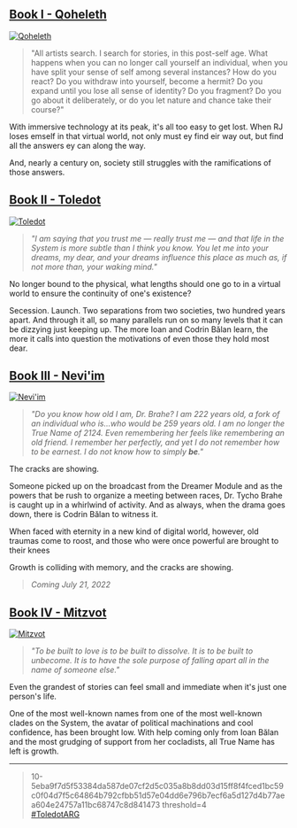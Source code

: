 ---
---

## [Book I - Qoheleth](https://qoheleth.makyo.ink)

[![Qoheleth](/img/qoheleth.png)](https://qoheleth.makyo.ink)

> "All artists search. I search for stories, in this post-self age.  What happens when you can no longer call yourself an individual, when  you have split your sense of self among several instances? How do you  react? Do you withdraw into yourself, become a hermit? Do you expand  until you lose all sense of identity? Do you fragment? Do you go about  it deliberately, or do you let nature and chance take their course?"

With  immersive technology at its peak, it's all too easy to get lost. When  RJ loses emself in that virtual world, not only must ey find eir way  out, but find all the answers ey can along the way.

And, nearly a century on, society still struggles with the ramifications of those answers.

## [Book II - Toledot](https://toledot.makyo.ink)

[![Toledot](/img/toledot.png)](https://toledot.makyo.ink)

> *"I am saying that you trust me — really trust me — and that life in the System is more subtle than I think you know. You let me into your dreams, my dear, and your dreams influence this place as much as, if not more than, your waking mind."*

No longer bound to the physical, what lengths should one go to in a virtual world to ensure the continuity of one's existence?

Secession. Launch. Two separations from two societies, two hundred years apart. And through it all, so many parallels run on so many levels that it can be dizzying just keeping up. The more Ioan and Codrin Bălan learn, the more it calls into question the motivations of even those they hold most dear.

## [Book III - Nevi'im](https://neviim.makyo.ink)

[![Nevi'im](https://via.placeholder.com/200x313?text=Nevi'im)](https://neviim.makyo.ink)

> *"Do you know how old I am, Dr. Brahe? I am 222 years old, a fork of an individual who is...who would be 259 years old. I am no longer the True Name of 2124. Even remembering her feels like remembering an old friend. I remember her perfectly, and yet I do not remember how to be earnest. I do not know how to simply **be**."*

The cracks are showing.

Someone picked up on the broadcast from the Dreamer Module and as the powers that be rush to organize a meeting between races, Dr. Tycho Brahe is caught up in a whirlwind of activity. And as always, when the drama goes down, there is Codrin Bălan to witness it.

When faced with eternity in a new kind of digital world, however, old traumas come to roost, and those who were once powerful are brought to their knees

Growth is colliding with memory, and the cracks are showing.

> *Coming July 21, 2022*

## [Book IV - Mitzvot](https://mitzvot.makyo.ink)

[![Mitzvot](https://via.placeholder.com/200x313?text=Mitzvot)](https://mitzvot.makyo.ink)

> *"To be built to love is to be built to dissolve. It is to be built to unbecome. It is to have the sole purpose of falling apart all in the name of someone else."*

Even the grandest of stories can feel small and immediate when it's just one person's life.

One of the most well-known names from one of the most well-known clades on the System, the avatar of political machinations and cool confidence, has been brought low. With help coming only from Ioan Bălan and the most grudging of support from her cocladists, all True Name has left is growth. 

-----

> 10-5eba9f7d5f53384da587de07cf2d5c035a8b8dd03d15ff8f4fced1bc59c0f04d7f5c64864b792cfbb51d57e04dd6e796b7ecf6a5d127d4b77aea604e24757a11bc68747c8d841473
> threshold=4  
> [#ToledotARG](https://twitter.com/search?q=%23ToledotARG&src=typed_query&f=top)
>
